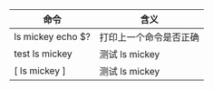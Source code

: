 命令 | 含义
--- | ---
ls mickey echo $? | 打印上一个命令是否正确
test ls mickey | 测试 ls mickey
[ ls mickey ] | 测试 ls mickey
